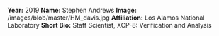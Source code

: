 **Year:** 2019
**Name:** Stephen Andrews
**Image:** /images/blob/master/HM_davis.jpg
**Affiliation:** Los Alamos National Laboratory
**Short Bio:** Staff Scientist, XCP-8: Verification and Analysis
